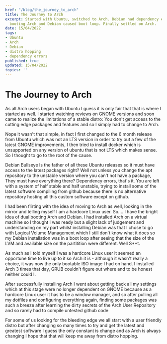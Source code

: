 ```yaml
---
href: "/blog/the_journey_to_arch"
title: The Journey to Arch
excerpt: Started with Ubuntu, switched to Arch. Debian had dependency errors. Dual
  booting Arch and Debian caused boot loop. Finally settled on Arch.
date: 15/04/2022
tags:
- Ubuntu
- Arch
- Debian
- distro hopping
- dependency errors
published: true
updated: 15/04/2022
topics: ''
---
```


# The Journey to Arch

As all Arch users began with Ubuntu I guess it is only fair that that is where I started as well. I started watching reviews on GNOME versions and soon came to realize the limitations of a stable distro: You don't get access to the cutting edge packages and features and so I simply had to change to Arch.

Nope it wasn't that simple, in fact I first changed to the 6 month release from Ubuntu which was not an LTS version in order to try out a few of the latest GNOME improvements, I then tried to install docker which is unsupported on any version of ubuntu that is not LTS which makes sense. So I thought to go to the root of the cause.

Debian Bullseye Is the father of all these Ubuntu releases so it must have access to the latest packages right? Well not unless you change the apt repository to the unstable version where you can't not have a package, They must have everything there?
Dependency errors, that's it. You are left with a system of half stable and half unstable, trying to install some of the latest software compiling from github because there is no alternative repository hosting all this custom software except on github.

I had been flirting with the idea of moving to Arch as well, looking in the mirror and telling myself I am a hardcore Linux user. So.... I have the bright idea of dual booting Arch and Debian. I had installed Arch on a virtual machine so I thought I was ready but a slight lack of judgement and understanding on my part whilst installing Debian was that I chose to go with Logical Volume Management which I still don't know what it does so my Debian installation was in a boot loop after seeing that the size of the LVM and available size on the partitition were different.
Well S**t.

As much as I told myself I was a hardcore Linux user it seemed an opportune time to live up to it so Arch it is - although it wasn't really a choice, it was now the only bootable ISO image I had on hand. I installed Arch 3 times that day, GRUB couldn't figure out where and to be honest neither could I.

After successfully installing Arch I went about getting back all my settings which at this stage were no longer dependent on GNOME because as a hardcore Linux user it has to be a window manager, and so after pulling all my dotfiles and configuring everything again, finding some packages was such a breeze after learning the dirty secrets of the Arch User Repository and so rarely had to compile untested github code

For some of us looking for the bleeding edge we all start with a user friendly distro but after changing so many times to try and get the latest and greatest software I guess the only constant is change and as Arch is always changing I hope that that will keep me away from distro hopping.  